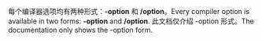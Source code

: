 
<span data-ttu-id="f39cf-101">每个编译器选项均有两种形式：**-option** 和 **/option**。</span><span class="sxs-lookup"><span data-stu-id="f39cf-101">Every compiler option is available in two forms: **-option** and **/option**.</span></span> <span data-ttu-id="f39cf-102">此文档仅介绍 -option 形式。</span><span class="sxs-lookup"><span data-stu-id="f39cf-102">The documentation only shows the -option form.</span></span> 
